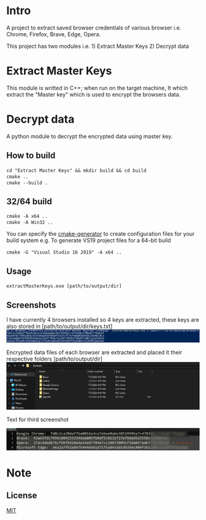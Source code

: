 # Intro
A project to extract saved browser credentials of various browser i.e. Chrome, Firefox, Brave, Edge, Opera.

This project has two modules i.e. 1) Extract Master Keys  2) Decrypt data

# Extract Master Keys
This module is writted in C++; when run on the target machine, It which extract the "Master key" which is used to encrypt the browsers data.

# Decrypt data
A python module to decrypt the encrypted data using master key.

## How to build

```
cd "Extract Master Keys" && mkdir build && cd build
cmake ..
cmake --build .
```

## 32/64 build

```
cmake -A x64 ..
cmake -A Win32 ..
```

You can specify the [cmake-generator](https://cmake.org/cmake/help/latest/manual/cmake-generators.7.html) to create configuration files for your build system e.g. To generate VS19 project files for a 64-bit build

```
cmake -G "Visual Studio 16 2019" -A x64 ..

```
## Usage
```
extractMasterKeys.exe [path/to/output/dir]
```


## Screenshots
I have currently 4 browsers installed so 4 keys are extracted, these keys are also stored in [path/to/output/dir/keys.txt] 
![Alt text](/screenshots/1.JPG?raw=true "Optional Title")

Encrypted data files of each browser are extracted and placed it their respective folders [path/to/output/dir]
![Alt text](/screenshots/2.JPG?raw=true "Optional Title")

Text for third screenshot

![Alt text](/screenshots/3.JPG?raw=true "Optional Title")

# Note


## License

[MIT](https://choosealicense.com/licenses/mit/)